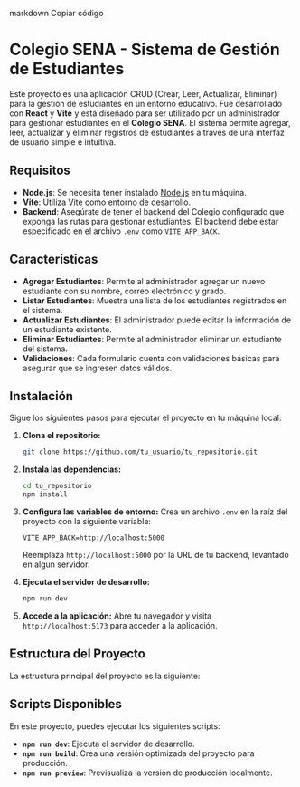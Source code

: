 markdown
Copiar código
# Colegio SENA - Sistema de Gestión de Estudiantes

Este proyecto es una aplicación CRUD (Crear, Leer, Actualizar, Eliminar) para la gestión de estudiantes en un entorno educativo. Fue desarrollado con **React** y **Vite** y está diseñado para ser utilizado por un administrador para gestionar estudiantes en el **Colegio SENA**. El sistema permite agregar, leer, actualizar y eliminar registros de estudiantes a través de una interfaz de usuario simple e intuitiva.

## Requisitos

- **Node.js**: Se necesita tener instalado [Node.js](https://nodejs.org/) en tu máquina.
- **Vite**: Utiliza [Vite](https://vitejs.dev/) como entorno de desarrollo.
- **Backend**: Asegúrate de tener el backend del Colegio configurado que exponga las rutas para gestionar estudiantes. El backend debe estar especificado en el archivo `.env` como `VITE_APP_BACK`.

## Características

- **Agregar Estudiantes**: Permite al administrador agregar un nuevo estudiante con su nombre, correo electrónico y grado.
- **Listar Estudiantes**: Muestra una lista de los estudiantes registrados en el sistema.
- **Actualizar Estudiantes**: El administrador puede editar la información de un estudiante existente.
- **Eliminar Estudiantes**: Permite al administrador eliminar un estudiante del sistema.
- **Validaciones**: Cada formulario cuenta con validaciones básicas para asegurar que se ingresen datos válidos.

## Instalación

Sigue los siguientes pasos para ejecutar el proyecto en tu máquina local:

1. **Clona el repositorio:**
    ```bash
    git clone https://github.com/tu_usuario/tu_repositorio.git
    ```

2. **Instala las dependencias:**
    ```bash
    cd tu_repositorio
    npm install
    ```

3. **Configura las variables de entorno:**
   Crea un archivo `.env` en la raíz del proyecto con la siguiente variable:
    ```
    VITE_APP_BACK=http://localhost:5000
    ```
   Reemplaza `http://localhost:5000` por la URL de tu backend, levantado en algun servidor.

4. **Ejecuta el servidor de desarrollo:**
    ```bash
    npm run dev
    ```

5. **Accede a la aplicación:**
   Abre tu navegador y visita `http://localhost:5173` para acceder a la aplicación.

## Estructura del Proyecto

La estructura principal del proyecto es la siguiente:

## Scripts Disponibles

En este proyecto, puedes ejecutar los siguientes scripts:

- **`npm run dev`**: Ejecuta el servidor de desarrollo.
- **`npm run build`**: Crea una versión optimizada del proyecto para producción.
- **`npm run preview`**: Previsualiza la versión de producción localmente.

